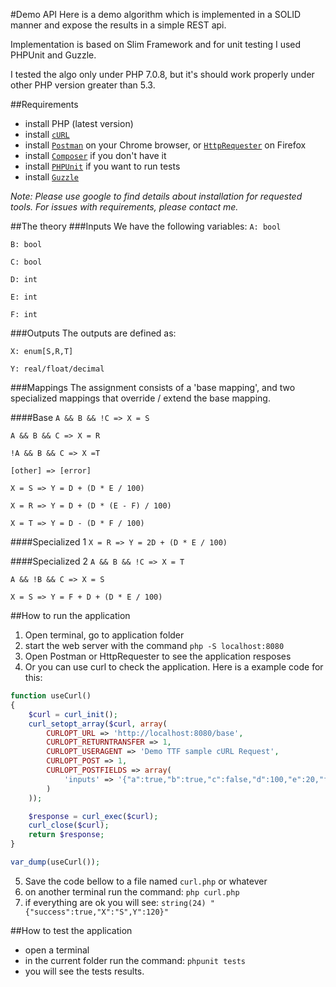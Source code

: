 #Demo API
Here is a demo algorithm which is implemented in a SOLID manner and expose the results in a simple REST api. 

Implementation is based on Slim Framework and for unit testing I used PHPUnit and Guzzle.

I tested the algo only under PHP 7.0.8, but it's should work properly under other PHP version greater than 5.3.

##Requirements

- install PHP (latest version)
- install [`cURL`](https://curl.haxx.se/)
- install [`Postman`](https://chrome.google.com/webstore/detail/postman/) on your Chrome browser, or [`HttpRequester`](https://addons.mozilla.org/ro/firefox/addon/httprequester/) on Firefox 
- install [`Composer`](https://getcomposer.org/) if you don't have it
- install [`PHPUnit`](https://phpunit.de/getting-started.html) if you want to run tests
- install [`Guzzle`](http://guzzle.readthedocs.io/en/latest/overview.html#installation)

*Note: Please use google to find details about installation for requested tools. For issues with requirements, please contact me.*


##The theory
###Inputs
We have the following variables: 
`A: bool`

`B: bool`

`C: bool`

`D: int`

`E: int`

`F: int`

###Outputs
The outputs are defined as: 

`X: enum[S,R,T]`

`Y: real/float/decimal`

###Mappings
The assignment consists of a 'base mapping', and two specialized mappings that override / extend the base mapping.

####Base
`A && B && !C => X = S`

`A && B && C => X = R`

`!A && B && C => X =T`

`[other] => [error]`


`X = S => Y = D + (D * E / 100)`

`X = R => Y = D + (D * (E - F) / 100)`

`X = T => Y = D - (D * F / 100)`

####Specialized 1
`X = R => Y = 2D + (D * E / 100)`

####Specialized 2
`A && B && !C => X = T`

`A && !B && C => X = S`

`X = S => Y = F + D + (D * E / 100)`

##How to run the application
1. Open terminal, go to application folder
2. start the web server with the command `php -S localhost:8080`
3. Open Postman or HttpRequester to see the application resposes
4. Or you can use curl to check the application. Here is a example code for this:
```php
function useCurl()
{
	$curl = curl_init();
	curl_setopt_array($curl, array(
		CURLOPT_URL => 'http://localhost:8080/base',
		CURLOPT_RETURNTRANSFER => 1,
		CURLOPT_USERAGENT => 'Demo TTF sample cURL Request',
		CURLOPT_POST => 1,
		CURLOPT_POSTFIELDS => array(
			'inputs' => '{"a":true,"b":true,"c":false,"d":100,"e":20,"f":10}'
		)
	));

	$response = curl_exec($curl);
	curl_close($curl);
	return $response;
}

var_dump(useCurl());
```
5. Save the code bellow to a file named `curl.php` or whatever
6. on another terminal run the command: `php curl.php`
7. if everything are ok you will see: `string(24) "{"success":true,"X":"S",Y":120}"`

##How to test the application
- open a terminal
- in the current folder run the command: `phpunit tests`
- you will see the tests results.

